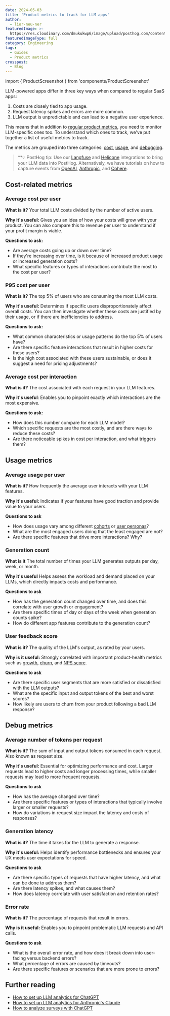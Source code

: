 ```yaml
---
date: 2024-05-03
title: 'Product metrics to track for LLM apps'
author:
  - lior-neu-ner
featuredImage: >-
  https://res.cloudinary.com/dmukukwp6/image/upload/posthog.com/contents/images/blog/posthog-marketing/marketing-hog.jpg
featuredImageType: full
category: Engineering
tags:
  - Guides
  - Product metrics
crosspost:
  - Blog
---
```


import { ProductScreenshot } from 'components/ProductScreenshot'

LLM-powered apps differ in three key ways when compared to regular SaaS apps:

1. Costs are closely tied to app usage. 
2. Request latency spikes and errors are more common.
3. LLM output is unpredictable and can lead to a negative user experience.

This means that in addition to [regular product metrics](https://posthog.com/product-engineers/product-health-metrics), you need to monitor LLM-specific ones too. To understand which ones to track, we've put together a list of useful metrics to track.

The metrics are grouped into three categories: [cost](#cost-related-metrics), [usage](#usage-metrics), and [debugging](#debug-metrics).

>  **💡 PostHog tip: Use our [Langfuse](/docs/llm-analytics/langfuse-posthog) and [Helicone](/docs/llm-analytics/helicone-posthog) integrations to bring your LLM data into PostHog. Alternatively, we have tutorials on how to capture events from [OpenAI](/tutorials/chatgpt-analytics), [Anthropic](/tutorials/anthropic-analytics), and [Cohere](/tutorials/cohere-analytics).

## Cost-related metrics

### Average cost per user

**What is it?** Your total LLM costs divided by the number of active users.

**Why it's useful:** Gives you an idea of how your costs will grow with your product. You can also compare this to revenue per user to understand if your profit margin is viable.

**Questions to ask:**
- Are average costs going up or down over time? 
- If they're increasing over time, is it because of increased product usage or increased generation costs?
- What specific features or types of interactions contribute the most to the cost per user?

<ProductScreenshot
  imageLight="https://res.cloudinary.com/dmukukwp6/image/upload/v1714658975/posthog.com/contents/average-cost-per-user-light.png"
  imageDark="https://res.cloudinary.com/dmukukwp6/image/upload/v1714658975/posthog.com/contents/average-cost-per-user-dark.png"
  alt="Line chart showing average LLM cost per user over time"
/>

### P95 cost per user

**What is it?** The top 5% of users who are consuming the most LLM costs.

**Why it's useful:** Determines if specific users disproportionately affect overall costs. You can then investigate whether these costs are justified by their usage, or if there are inefficiencies to address.

**Questions to ask:**
- What common characteristics or usage patterns do the top 5% of users have?
- Are there specific feature interactions that result in higher costs for these users?
- Is the high cost associated with these users sustainable, or does it suggest a need for pricing adjustments?

<ProductScreenshot
  imageLight="https://res.cloudinary.com/dmukukwp6/image/upload/v1714658974/posthog.com/contents/p95-light.png"
  imageDark="https://res.cloudinary.com/dmukukwp6/image/upload/v1714658974/posthog.com/contents/p95-dark.png"
  alt="Table showing P95 of users who consume the most LLM costs"
/>

### Average cost per interaction

**What is it?** The cost associated with each request in your LLM features.

**Why it's useful**: Enables you to pinpoint exactly which interactions are the most expensive.

**Questions to ask:**
- How does this number compare for each LLM model?
- Which specific requests are the most costly, and are there ways to reduce these costs?
- Are there noticeable spikes in cost per interaction, and what triggers them?

<ProductScreenshot
  imageLight="https://res.cloudinary.com/dmukukwp6/image/upload/v1714659411/posthog.com/contents/Screenshot_2024-05-02_at_3.16.24_PM.png"
  imageDark="https://res.cloudinary.com/dmukukwp6/image/upload/v1714659429/posthog.com/contents/Screenshot_2024-05-02_at_3.17.04_PM.png"
  alt="Line chart showing average cost pper LLM interaction over time"
/>

## Usage metrics

### Average usage per user

**What is it?** How frequently the average user interacts with your LLM features.

**Why it's useful:** Indicates if your features have good traction and provide value to your users.

**Questions to ask**
- How does usage vary among different [cohorts](/docs/data/cohorts) or [user personas](https://posthog.com/product-engineers/how-to-create-user-personas)?
- What are the most engaged users doing that the least engaged are not?
- Are there specific features that drive more interactions? Why?

### Generation count

**What is it** The total number of times your LLM generates outputs per day, week, or month.

**Why it's useful** Helps assess the workload and demand placed on your LLMs, which directly impacts costs and performance.

**Questions to ask**
- How has the generation count changed over time, and does this correlate with user growth or engagement?
- Are there specific times of day or days of the week when generation counts spike?
- How do different app features contribute to the generation count?

### User feedback score

**What is it?** The quality of the LLM's output, as rated by your users.

**Why is it useful:** Strongly correlated with important product-health metrics such as [growth](/product-engineers/b2b-saas-product-metrics), [churn](/product-engineers/churn-rate-vs-retention-rate), and [NPS score](/product-engineers/nps-vs-csat-vs-ces).

**Questions to ask**
- Are there specific user segments that are more satisfied or dissatisfied with the LLM outputs?
- What are the specific input and output tokens of the best and worst scores?
- How likely are users to churn from your product following a bad LLM response?

## Debug metrics

### Average number of tokens per request

**What is it?** The sum of input and output tokens consumed in each request. Also known as request size.

**Why it's useful:** Essential for optimizing performance and cost. Larger requests lead to higher costs and longer processing times, while smaller requests may lead to more frequent requests.

**Questions to ask**
- How has the average changed over time?
- Are there specific features or types of interactions that typically involve larger or smaller requests?
- How do variations in request size impact the latency and costs of responses?

### Generation latency

**What is it?** The time it takes for the LLM to generate a response.

**Why it's useful:** Helps identify performance bottlenecks and ensures your UX meets user expectations for speed.

**Questions to ask**

- Are there specific types of requests that have higher latency, and what can be done to address them?
- Are there latency spikes, and what causes them?
- How does latency correlate with user satisfaction and retention rates?

### Error rate

**What is it?** The percentage of requests that result in errors.

**Why is it useful:** Enables you to pinpoint problematic LLM requests and API calls.

**Questions to ask**
- What is the overall error rate, and how does it break down into user-facing versus backend errors?
- What percentage of errors are caused by timeouts?
- Are there specific features or scenarios that are more prone to errors?
  

## Further reading

- [How to set up LLM analytics for ChatGPT](/tutorials/chatgpt-analytics) 
- [How to set up LLM analytics for Anthropic's Claude](/tutorials/anthropic-analytics) 
- [How to analyze surveys with ChatGPT](/tutorials/analyze-surveys-with-chatgpt)